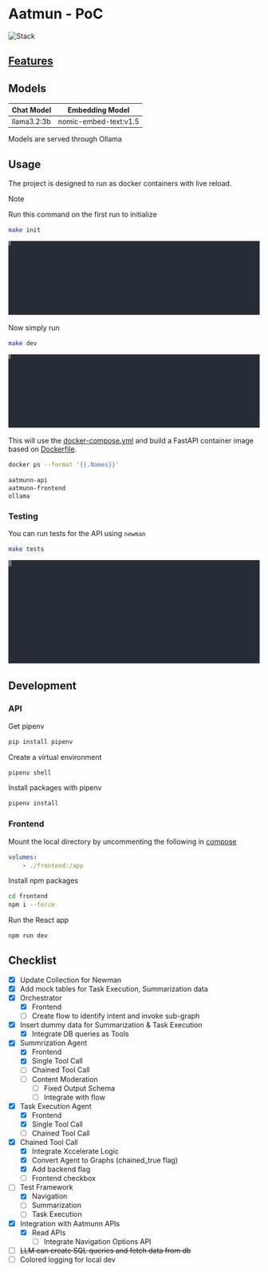 # Aatmun - PoC

![Stack](https://skillicons.dev/icons?i=ubuntu,bash,py)

## [Features](./static/docs/Endpoints.md)


## Models

| Chat Model  | Embedding Model       |
|-------------|-----------------------|
| llama3.2:3b | nomic-embed-text:v1.5 |

Models are served through Ollama 

## Usage

The project is designed to run as docker containers with live reload.

> [!NOTE]
> Run this command on the first run to initialize


```bash
make init
```

![Init command](./static/images/init.svg)


Now simply run

```bash
make dev
```

![Dev command](./static/images/dev.svg)


This will use the [docker-compose.yml](./docker-compose.yml) and build a FastAPI container image based on [Dockerfile](./Dockerfile).

```bash
docker ps --format '{{.Names}}'
```

```
aatmunn-api
aatmunn-frontend
ollama
```

### Testing

You can run tests for the API using `newman`

```bash
make tests
```

![Test command](./static/images/test.svg)


## Development

### API

Get pipenv

```bash
pip install pipenv
```

Create a virtual environment

```bash
pipenv shell
```

Install packages with pipenv

```bash
pipenv install
```

### Frontend
Mount the local directory by uncommenting the following in [compose](./docker-compose.yml)

```yml
volumes:
    - ./frontend:/app
```

Install npm packages

```bash
cd frontend 
npm i --force
```

Run the React app

```bash
npm run dev
```

## Checklist
- [x] Update Collection for Newman
- [x] Add mock tables for Task Execution, Summarization data
- [x] Orchestrator
    - [x] Frontend
    - [ ] Create flow to identify intent and invoke sub-graph
- [x] Insert dummy data for Summarization & Task Execution
    - [x] Integrate DB queries as Tools
- [x] Summrization Agent
    - [x] Frontend
    - [x] Single Tool Call
    - [ ] Chained Tool Call
    - [ ] Content Moderation
        - [ ] Fixed Output Schema
        - [ ] Integrate with flow
- [x] Task Execution Agent
    - [x] Frontend
    - [x] Single Tool Call
    - [ ] Chained Tool Call
- [x] Chained Tool Call
    - [x] Integrate Xccelerate Logic
    - [x] Convert Agent to Graphs (chained_true flag)
    - [x] Add backend flag
    - [ ] Frontend checkbox 
- [ ] Test Framework
    - [x] Navigation
    - [ ] Summarization
    - [ ] Task Execution
- [x] Integration with Aatmunn APIs
    - [x] Read APIs
        - [ ] Integrate Navigation Options API
- [ ] ~~LLM can create SQL queries and fetch data from db~~
- [ ] Colored logging for local dev
